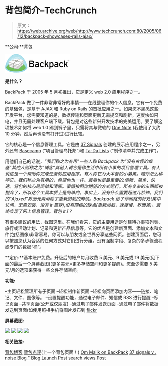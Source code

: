 # 背包简介–TechCrunch

> 原文：<https://web.archive.org/web/http://www.techcrunch.com:80/2005/06/12/backpack-showcases-rails-ajax/>

**公司:**背包

![](img/fafacc9b709bb89615e3c4be18d85618.png)

**是什么？**

BackPack 于 2005 年 5 月初推出，它是定义 web 2.0 应用程序之一。

BackPack 做了一件非常非常好的事情——在线整理你的个人信息。它有一个免费的基础包，是基于 AJAX 和 Ruby on Rails 的首批应用之一。如果您不熟悉这些开发平台，您需要知道的是，数据传输和页面更新无需提交和刷新，速度快如闪电，并且无需处理客户端下载。背包是对这些新兴开发技术的完美运用。要了解这项技术如何将 web 1.0 踢到裤子里，只需将其与微软的 [One Note](https://web.archive.org/web/20210924042620/http://www.microsoft.com/office/onenote/prodinfo/default.mspx) (我使用了大约 10 分钟，然后再也没有打开过)进行比较。

它的核心是一个信息管理工具。它是由 [37 Signals](https://web.archive.org/web/20210924042620/http://www.37signals.com/) 创建的展示应用程序之一，另外还有 [Basecamp](https://web.archive.org/web/20210924042620/http://www.basecamphq.com/) (“项目管理乌托邦”)和 [Ta-Da Lists](https://web.archive.org/web/20210924042620/http://www.tadalist.com/) (“制作清单并完成工作”)。

用他们自己的话说，*“我们称之为有用”一些人称 Backpack 为“没有古怪的维基”其他人则称之为“博客”其他人说它是你生活中所有小事的项目管理工具。有人说这是一个帮助你完成任务的应用程序。有人称它为大本营的小弟弟。随你怎么称呼它。我们称之为有用的，希望你也一样。最后也是最重要的:清晰、简单、快速。背包的核心是简单和清晰。事情按照你期望的方式运行。所有复杂的东西都被抛弃了，所以这个工具本质上是简单的。事实上，没有什么需要超过几秒钟。我们的“Ajaxed”界面元素消除了重新加载的麻烦。Backpack 给了你网络的好处(集中访问，无需安装，没有 it 噩梦),没有网络的缺点(重新加载，速度慢，界面差)。最终实现了网上信息管理。背包 it.ï？*

有很多建议的用法，截图[这里](https://web.archive.org/web/20210924042620/http://www.backpackit.com/examples/#a000149)。在我们看来，它的主要用途是创建待办事项列表、旅行或活动计划、记录和更新产品信息等。它的优点是创建新页面、添加文本和文件(包括图像)非常容易。你可以与朋友或全世界分享这些网页。创建页面后，您可以按照您认为合适的任何方式对它们进行分组。没有强制字段、复杂的多步骤流程或专门的数据“桶”。

**定价:**基本账户免费。升级后的帐户每月收费 5 美元、9 美元或 19 美元(见下面的最后一个屏幕截图)(更多美元=更多存储空间和更多提醒)。您至少需要 5 美元/月的选项来获得一些文件存储空间。

**功能:**

–主页轻松管理所有子页面
–轻松制作新页面
–轻松向页面添加内容——链接、笔记、文件、图像等。
–设置提醒功能，通过电子邮件、短信或 RSS 进行提醒
–标记页面
–共享页面(公开或仅朋友)
–通过电子邮件发送页面
–通过电子邮件将数据发送到页面(如使用照相手机将图片发布到 [flickr](https://web.archive.org/web/20210924042620/http://www.flickr.com/)

**屏幕截图:**

![](img/da7f3bb7f3023fc1d3e6c37ebee4866b.png)
![](img/6e54851008c87d44df75a1d333ac1a13.png)
![](img/197541fcd36f5f6fd29c7be76489b61c.png)
![](img/8dbcaaf18bcf99ffb689035ea1a1bffa.png)

**相关链接:**

[背包博客](https://web.archive.org/web/20210924042620/http://www.backpackit.com/weblog/)
[背包点评](https://web.archive.org/web/20210924042620/http://jf.backpackit.com/pub/872)(上一个背包页面！)
[Om Malik on BackPack](https://web.archive.org/web/20210924042620/http://www.gigaom.com/2005/04/30/backpack-tuesday/)
[37 signals v . noise Blog "](https://web.archive.org/web/20210924042620/http://www.37signals.com/svn/)
[Blog Launch Post](https://web.archive.org/web/20210924042620/http://iaslash.org/node/7667?PHPSESSID=79f4f63174f90fa2c53a178377102f41)
[search views Post](https://web.archive.org/web/20210924042620/http://searchviews.com/archives/2005/05/backpack_latest.php)